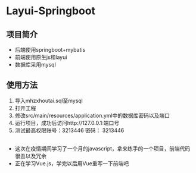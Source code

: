 # Layui-Springboot
## 项目简介
  - 后端使用springboot+mybatis
  - 前端使用原生js和layui
  - 数据库采用mysql
## 使用方法
1. 导入mhzxhoutai.sql至mysql
2. 打开工程
3. 修改src/main/resources/application.yml中的数据库密码以及端口
4. 运行项目，成功后访问http://127.0.0.1:端口号
5. 测试最高权限账号：3213446 密码： 3213446
##
- 这次在疫情期间学习了一个月的javascript，拿来练手的一个项目，前端代码很丑以及冗余
- 正在学习Vue.js，学完以后用Vue重写一下前端吧
